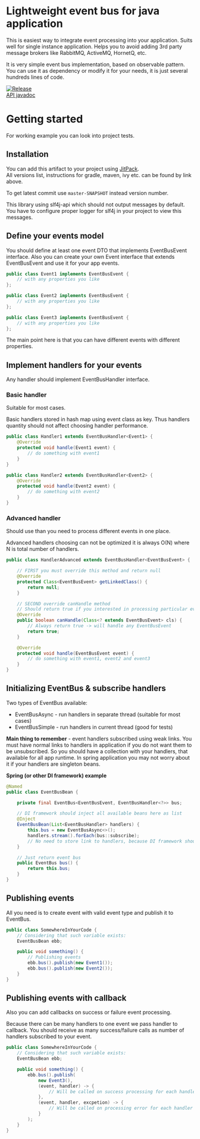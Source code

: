 # Lightweight event bus for java application

This is easiest way to integrate event processing into your application.
Suits well for single instance application.
Helps you to avoid adding 3rd party message brokers like RabbitMQ, ActiveMQ, HornetQ, etc.

It is very simple event bus implementation, based on observable pattern.
You can use it as dependency or modify it for your needs, it is just several hundreds lines of code.

[![Release](https://jitpack.io/v/javaplugs/minibus.svg)](https://jitpack.io/#javaplugs/minibus)  
[API javadoc](https://jitpack.io/com/github/javaplugs/minibus/-SNAPSHOT/javadoc/)

# Getting started

For working example you can look into project tests.

## Installation
You can add this artifact to your project using [JitPack](https://jitpack.io/#javaplugs/minibus).  
All versions list, instructions for gradle, maven, ivy etc. can be found by link above.

To get latest commit use `master-SNAPSHOT` instead version number.

This library using slf4j-api which should not output messages by default. 
You have to configure proper logger for slf4j in your project to view this messages.

## Define your events model

You should define at least one event DTO that implements EventBusEvent interface.
Also you can create your own Event interface that extends EventBusEvent and use it for your app events.

```java
public class Event1 implements EventBusEvent {
    // with any properties you like
};

public class Event2 implements EventBusEvent {
    // with any properties you like
};

public class Event3 implements EventBusEvent {
    // with any properties you like
};
```
The main point here is that you can have different events with different properties.

## Implement handlers for your events
Any handler should implement EventBusHandler interface.

### Basic handler
Suitable for most cases. 

Basic handlers stored in hash map using event class as key.
Thus handlers quantity should not affect choosing handler performance.

```java
public class Handler1 extends EventBusHandler<Event1> {
    @Override
    protected void handle(Event1 event) {
        // do something with event1
    }
}

public class Handler2 extends EventBusHandler<Event2> {
    @Override
    protected void handle(Event2 event) {
        // do something with event2
    }
}
```

### Advanced handler
Should use than you need to process different events in one place.

Advanced handlers choosing can not be optimized it is always O(N)
where N is total number of handlers.

```java
public class HandlerAdvanced extends EventBusHandler<EventBusEvent> {

    // FIRST you must override this method and return null
    @Override
    protected Class<EventBusEvent> getLinkedClass() {
        return null;
    }

    // SECOND override canHandle method
    // Should return true if you interested in processing particular event type
    @Override
    public boolean canHandle(Class<? extends EventBusEvent> cls) {
        // Always return true -> will handle any EventBusEvent
        return true;
    }

    @Override
    protected void handle(EventBusEvent event) {
        // do something with event1, event2 and event3
    }
}
```

## Initializing EventBus & subscribe handlers

Two types of EventBus available:

* EventBusAsync - run handlers in separate thread (suitable for most cases)
* EventBusSimple - run handlers in current thread (good for tests)


**Main thing to remember** - event handlers subscribed using weak links.
You must have normal links to handlers in application if you do not want them to be unsubscribed.
So you should have a collection with your handlers, that available for all app runtime.
In spring application you may not worry about it if your handlers are singleton beans.

**Spring (or other DI framework) example**

```java
@Named
public class EventBusBean {

    private final EventBus<EventBusEvent, EventBusHandler<?>> bus;

    // DI framework should inject all available beans here as list
    @Inject
    EventBusBean(List<EventBusHandler> handlers) {
        this.bus = new EventBusAsync<>();
        handlers.stream().forEach(bus::subscribe);
        // No need to store link to handlers, because DI framework should treat them as singletons
    }

    // Just return event bus
    public EventBus bus() {
        return this.bus;
    }
}
```

## Publishing events

All you need is to create event with valid event type and publish it to EventBus.

```java
public class SomewhereInYourCode {
    // Considering that such variable exists:
    EventBusBean ebb;

    public void something() {
        // Publishing events
        ebb.bus().publish(new Event1());
        ebb.bus().publish(new Event2());
    }
}
```

## Publishing events with callback

Also you can add callbacks on success or failure event processing.

Because there can be many handlers to one event we pass handler to callback.
You should receive as many success/failure calls as number of handlers subscribed to your event.

```java
public class SomewhereInYourCode {
    // Considering that such variable exists:
    EventBusBean ebb;

    public void something() {
        ebb.bus().publish(
            new Event3(),
            (event, handler) -> { 
                // Will be called on success processing for each handler
            },
            (event, handler, excpetion) -> { 
                // Will be called on processing error for each handler
            }
        );
    }
}
```